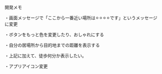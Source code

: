 開発メモ

・画面メッセージで「ここから一番近い場所は⚪︎⚪︎⚪︎⚪︎です」というメッセージに変更

・ボタンをもっと色を変更したり、おしゃれにする

・自分の居場所から目的地までの距離を表示する

・上記に加えて、徒歩何分か表示したい。

・アプリアイコン変更